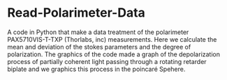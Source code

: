 # Read-Polarimeter-Data
A code in Python that make a data treatment of the polarimeter PAX5710VIS-T-TXP (Thorlabs, inc) measurements.
Here we calculate the mean and deviation of the stokes parameters and the degree of polarization.
The graphics of the code made a graph of the depolarization process of partially coherent light passing through a rotating retarder biplate and we graphics this process in the poincaré Spehere.
